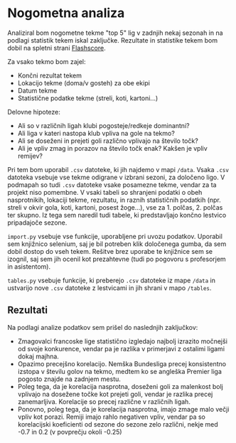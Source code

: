 Nogometna analiza
=======================

Analiziral bom nogometne tekme "top 5" lig v zadnjih nekaj sezonah in na podlagi statistik tekem iskal 
zaključke. Rezultate in statistike tekem bom dobil na spletni strani [Flashscore](https://www.flashscore.com/).

Za vsako tekmo bom zajel:
* Končni rezultat tekem
* Lokacijo tekme (doma/v gosteh) za obe ekipi
* Datum tekme
* Statistične podatke tekme (streli, koti, kartoni...)

Delovne hipoteze:
* Ali so v različnih ligah klubi pogosteje/redkeje dominantni?
* Ali liga v kateri nastopa klub vpliva na gole na tekmo?
* Ali se doseženi in prejeti goli različno vplivajo na število točk?
* Ali je vpliv zmag in porazov na število točk enak? Kakšen je vpliv remijev?

Pri tem bom uporabil `.csv` datoteke, ki jih najdemo v mapi `/data`. Vsaka `.csv` datoteka vsebuje vse
tekme odigrane v izbrani sezoni, za določeno ligo. V podmapah so tudi `.csv` datoteke vsake posamezne
tekme, vendar za ta projekt niso pomembne. V vsaki tabeli so shranjeni podatki o obeh
nasprotnikih, lokaciji tekme, rezultatu, in raznih statističnih podatkih (npr. streli v okvir gola,
koti, kartoni, posest žoge...), vse za 1. polčas, 2. polčas ter skupno. Iz tega sem naredil tudi 
tabele, ki predstavljajo končno lestvico pripadajoče sezone.

`import.py` vsebuje vse funkcije, uporabljene pri uvozu podatkov. Uporabil sem knjižnico selenium,
saj je bil potreben klik določenega gumba, da sem dobil dostop do vseh tekem. Rešitve brez uporabe
te knjižnice sem se izognil, saj sem jih ocenil kot prezahtevne (tudi po pogovoru s profesorjem
in asistentom).

`tables.py` vsebuje funkcije, ki preberejo `.csv` datoteke iz mape `/data` in ustvarijo nove `.csv` 
datoteke z lestvicami in jih shrani v mapo `/tables`.

## Rezultati

Na podlagi analize podatkov sem prišel do naslednjih zaključkov:
* Zmagovalci francoske lige statistično izgledajo najbolj izrazito močnejši od svoje konkurence, vendar pa 
je razlika v primerjavi z ostalimi ligami dokaj majhna.
* Opazimo precejšno korelacijo. Nemška Bundesliga precej konsistentno izstopa v številu golov na tekmo, 
medtem ko se angleška Premier liga pogosto znajde na zadnjem mestu.
* Poleg tega, da je korelacija nasprotna, doseženi goli za malenkost bolj vplivajo na dosežene točke 
kot prejeti goli, vendar je razlika precej zanemarljiva. Korelacije so precej različne v različnih ligah.
* Ponovno, poleg tega, da je korelacija nasprotna, imajo zmage malo večji vpliv kot porazi. Remiji imajo 
rahlo negativen vpliv, vendar pa so korelacijski koeficienti od sezone do sezone zelo različni, nekje med 
-0.7 in 0.2 (v povprečju okoli -0.25)
